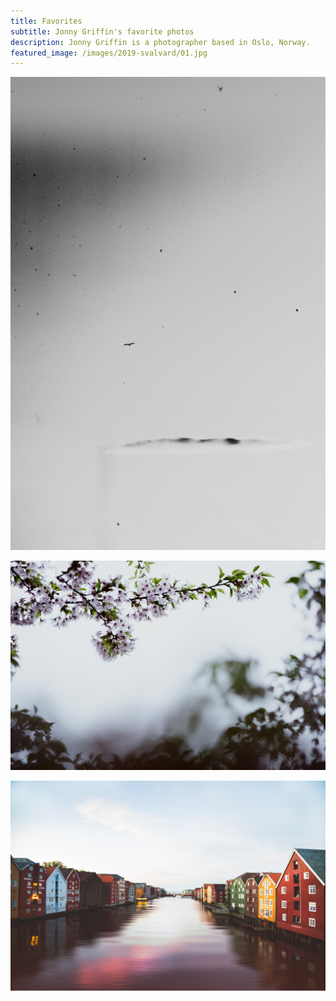 ```yaml
---
title: Favorites
subtitle: Jonny Griffin's favorite photos
description: Jonny Griffin is a photographer based in Oslo, Norway.
featured_image: /images/2019-svalvard/01.jpg
---
```


![](/images/gifs/FLYFLYFLY.gif)

![](/images/2020-springioslo/01.jpg)

![](/images/2019-trondheim/02.jpg)  

